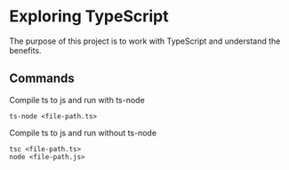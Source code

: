 # Exploring TypeScript

The purpose of this project is to work with TypeScript and understand the benefits.

## Commands

Compile ts to js and run with ts-node

```
ts-node <file-path.ts>
```

Compile ts to js and run without ts-node

```
tsc <file-path.ts>
node <file-path.js>
```
